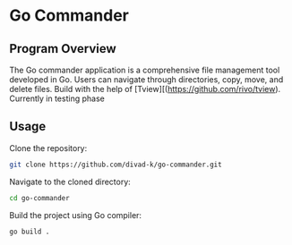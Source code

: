 # Go Commander
## Program Overview
The Go commander application is a comprehensive file management tool developed in Go. Users can navigate through directories, copy, move, and delete files. Build with the help of [Tview][(https://github.com/rivo/tview). Currently in testing phase

## Usage

Clone the repository:
```bash
git clone https://github.com/divad-k/go-commander.git
```
Navigate to the cloned directory:
```bash
cd go-commander
```
Build the project using Go compiler:
```bash
go build .
```
